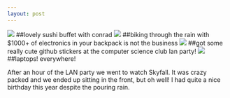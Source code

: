 ```yaml
---
layout: post
---
```

<img src="http://i.imgur.com/a1gal.png">
##lovely sushi buffet with conrad
  
<img src="http://i.imgur.com/YCyQO.png">
##biking through the rain with $1000+ of electronics in your backpack is not the business
  
<img src="http://i.imgur.com/6HEFQ.png">
##got some really cute github stickers at the computer science club lan party!
  
<img src="http://i.imgur.com/72sDA.jpg">
##laptops! everywhere!
  
After an hour of the LAN party we went to watch Skyfall. It was crazy packed and we ended up sitting in the front, but oh well! I had quite a nice birthday this year despite the pouring rain.